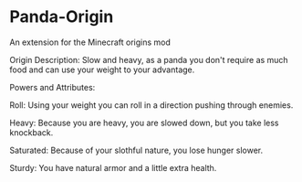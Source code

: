 # Panda-Origin
An extension for the Minecraft origins mod

Origin Description: Slow and heavy, as a panda you don't require as much food and can use your weight to your advantage.

Powers and Attributes:

Roll: Using your weight you can roll in a direction pushing through enemies.

Heavy: Because you are heavy, you are slowed down, but you take less knockback.

Saturated: Because of your slothful nature, you lose hunger slower.

Sturdy: You have natural armor and a little extra health.
